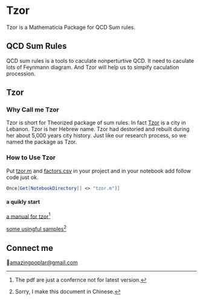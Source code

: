 # Tzor
Tzor is a Mathematicia Package for  QCD Sum rules.

## QCD Sum Rules
QCD sum rules is a tools to caculate nonperturtive QCD. It need to caculate lots of Feynmann diagram. And Tzor will help us to simpify caculation procession.

## Tzor

### Why Call me Tzor
Tzor is short for Theorized package of sum rules.
In fact [Tzor](https://en.wikipedia.org/wiki/Tyre,_Lebanon) is a city in Lebanon. Tzor is her Hebrew name. Tzor had destoried and rebuilt during her about 5,000 years city history. Just like our research process, so we named the package as Tzor. 

### How to Use Tzor
Put [tzor.m](/tzor.m) and [factors.csv](/factors.csv) in your project and in your notebook add follow code just ok.

```Mathematica
Once[Get[NotebookDirectory[] <> "tzor.m"]]
```
#### a quikly start

[a manual for tzor](/tzor/main.pdf)[^1]

[some usingful samples](/example.nb)[^2]

## Connect me
:e-mail:<amazingpoplar@gmail.com>

[^1]: The pdf are just a confernce not for latest version.

[^2]: Sorry, I make this document in Chinese.
